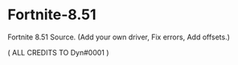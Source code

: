 # Fortnite-8.51
Fortnite 8.51 Source. (Add your own driver, Fix errors, Add offsets.)

( ALL CREDITS TO Dyn#0001 )


